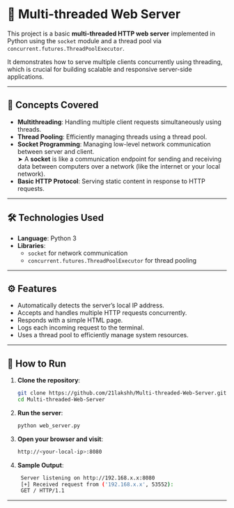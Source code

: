 # 🧵 Multi-threaded Web Server

This project is a basic **multi-threaded HTTP web server** implemented in Python using the `socket` module and a thread pool via `concurrent.futures.ThreadPoolExecutor`.

It demonstrates how to serve multiple clients concurrently using threading, which is crucial for building scalable and responsive server-side applications.

---

## 🧠 Concepts Covered

- **Multithreading**: Handling multiple client requests simultaneously using threads.
- **Thread Pooling**: Efficiently managing threads using a thread pool.
- **Socket Programming**: Managing low-level network communication between server and client.  
  ➤ A **socket** is like a communication endpoint for sending and receiving data between computers over a network (like the internet or your local network).
- **Basic HTTP Protocol**: Serving static content in response to HTTP requests.

---

## 🛠️ Technologies Used

- **Language**: Python 3
- **Libraries**:
  - `socket` for network communication
  - `concurrent.futures.ThreadPoolExecutor` for thread pooling

---

## ⚙️ Features

- Automatically detects the server’s local IP address.
- Accepts and handles multiple HTTP requests concurrently.
- Responds with a simple HTML page.
- Logs each incoming request to the terminal.
- Uses a thread pool to efficiently manage system resources.

---

## 🚀 How to Run

1. **Clone the repository**:

   ```bash
   git clone https://github.com/21lakshh/Multi-threaded-Web-Server.git
   cd Multi-threaded-Web-Server
   ```
2. **Run the server**:

   ```bash
   python web_server.py
   ```
3. **Open your browser and visit**:

   ```bash
   http://<your-local-ip>:8080
   ```
4. **Sample Output**:

   ```bash
    Server listening on http://192.168.x.x:8080
    [+] Received request from ('192.168.x.x', 53552):
    GET / HTTP/1.1
   ```
---

   
